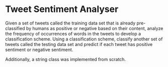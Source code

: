 # Tweet Sentiment Analyser

Given a set of tweets called the training data set that is already pre-classified by humans as positive or negative based on their content, analyze the frequency of occurrences of words in the tweets to develop a classification scheme. Using a classification scheme, classify another set of tweets called the testing data set and predict if each tweet has positive sentiment or negative sentiment.

Additionally, a string class was implemented from scratch.
